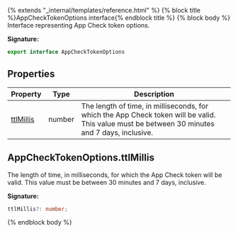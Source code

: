 {% extends "_internal/templates/reference.html" %}
{% block title %}AppCheckTokenOptions interface{% endblock title %}
{% block body %}
Interface representing App Check token options.

<b>Signature:</b>

```typescript
export interface AppCheckTokenOptions 
```

## Properties

|  Property | Type | Description |
|  --- | --- | --- |
|  [ttlMillis](./firebase-admin.app-check.appchecktokenoptions.md#appchecktokenoptionsttlmillis) | number | The length of time, in milliseconds, for which the App Check token will be valid. This value must be between 30 minutes and 7 days, inclusive. |

## AppCheckTokenOptions.ttlMillis

The length of time, in milliseconds, for which the App Check token will be valid. This value must be between 30 minutes and 7 days, inclusive.

<b>Signature:</b>

```typescript
ttlMillis?: number;
```
{% endblock body %}
